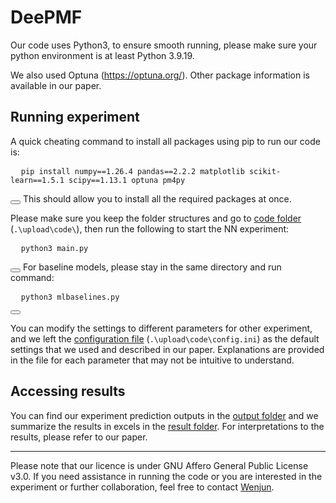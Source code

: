 # DeePMF
Our code uses Python3, to ensure smooth running, please make sure your python environment is at least Python 3.9.19.

We also used Optuna (https://optuna.org/). Other package information is available in our paper.

## Running experiment
A quick cheating command to install all packages using pip to run our code is: 
<pre>
  <code id="install-command">pip install numpy==1.26.4 pandas==2.2.2 matplotlib scikit-learn==1.5.1 scipy==1.13.1 optuna pm4py</code>
</pre>
<button onclick="copyToClipboard('#install-command')"></button>
This should allow you to install all the required packages at once.

Please make sure you keep the folder structures and go to [code folder](https://github.com/zhoudayun81/DeePMF/tree/main/upload/code) (```.\upload\code\```), then run the following to start the NN experiment: 
<pre>
  <code id="install-command">python3 main.py</code>
</pre>
<button onclick="copyToClipboard('#install-command')"></button>
For baseline models, please stay in the same directory and run command:
<pre>
  <code id="install-command">python3 mlbaselines.py</code>
</pre>
<button onclick="copyToClipboard('#install-command')"></button>

You can modify the settings to different parameters for other experiment, and we left the [configuration file](https://github.com/zhoudayun81/DeePMF/tree/main/upload/code/config.ini) (```.\upload\code\config.ini```) as the default settings that we used and described in our paper. Explanations are provided in the file for each parameter that may not be intuitive to understand.

## Accessing results
You can find our experiment prediction outputs in the [output folder](https://github.com/zhoudayun81/DeePMF/tree/main/download/output) and we summarize the results in excels in the [result folder](https://github.com/zhoudayun81/DeePMF/tree/main/download/result).
For interpretations to the results, please refer to our paper.
<hr />

Please note that our licence is under GNU Affero General Public License v3.0. 
If you need assistance in running the code or you are interested in the experiment or further collaboration, feel free to contact [Wenjun](mailto:wenjun.zhou@unimelb.edu.au?subject=[DeePMF]).
